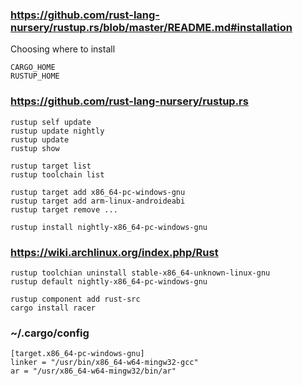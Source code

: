 
### https://github.com/rust-lang-nursery/rustup.rs/blob/master/README.md#installation

Choosing where to install

    CARGO_HOME
    RUSTUP_HOME

### https://github.com/rust-lang-nursery/rustup.rs

    rustup self update
    rustup update nightly
    rustup update
    rustup show

    rustup target list
    rustup toolchain list

    rustup target add x86_64-pc-windows-gnu
    rustup target add arm-linux-androideabi
    rustup target remove ...

    rustup install nightly-x86_64-pc-windows-gnu

### https://wiki.archlinux.org/index.php/Rust

    rustup toolchian uninstall stable-x86_64-unknown-linux-gnu
    rustup default nightly-x86_64-pc-windows-gnu

    rustup component add rust-src
    cargo install racer

### ~/.cargo/config

    [target.x86_64-pc-windows-gnu]
    linker = "/usr/bin/x86_64-w64-mingw32-gcc"
    ar = "/usr/x86_64-w64-mingw32/bin/ar"

